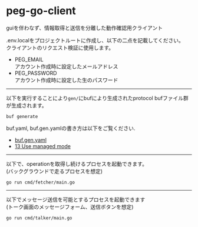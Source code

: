 # peg-go-client
guiを伴わなず、情報取得と送信を分離した動作確認用クライアント

.env.localをプロジェクトルートに作成し、以下の二点を記載してください。  
クライアントのリクエスト検証に使用します。
- PEG_EMAIL  
アカウント作成時に設定したメールアドレス
- PEG_PASSWORD  
アカウント作成時に設定した生のパスワード

---
以下を実行することにより`gen/`にbufにより生成されたprotocol bufファイル群が生成されます。
```shell
buf generate
```

buf.yaml, buf.gen.yamlの書き方は以下をご覧ください.
- [buf.gen.yaml](https://docs.buf.build/configuration/v1/buf-gen-yaml#plugins)
- [13 Use managed mode](https://docs.buf.build/tour/use-managed-mode)

---
以下で、operationを取得し続けるプロセスを起動できます。  
(バックグラウンドで走るプロセスを想定)
```shell
go run cmd/fetcher/main.go
```

---
以下でメッセージ送信を可能とするプロセスを起動できます  
(トーク画面のメッセージフォーム、送信ボタンを想定)
```shell
go run cmd/talker/main.go
```